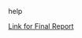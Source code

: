 help

[Link for Final Report](https://docs.google.com/document/d/1sEDItop8ZfWKVl3Sp2QxKdPJnHzP2h7awYfLgvq4ZTI/edit?usp=sharing)
